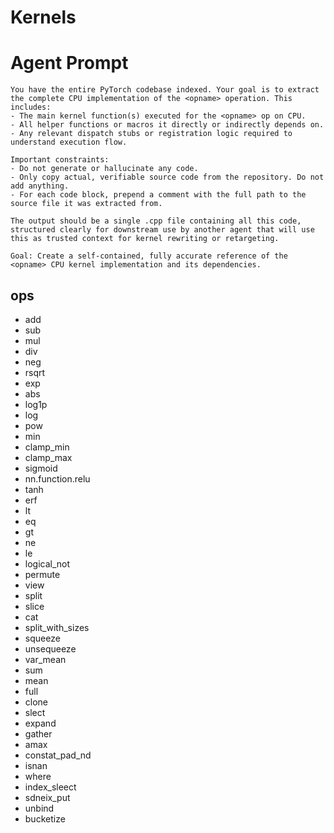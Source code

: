 # Kernels

# Agent Prompt

```
You have the entire PyTorch codebase indexed. Your goal is to extract the complete CPU implementation of the <opname> operation. This includes:
- The main kernel function(s) executed for the <opname> op on CPU.
- All helper functions or macros it directly or indirectly depends on.
- Any relevant dispatch stubs or registration logic required to understand execution flow.

Important constraints:
- Do not generate or hallucinate any code.
- Only copy actual, verifiable source code from the repository. Do not add anything.
- For each code block, prepend a comment with the full path to the source file it was extracted from.

The output should be a single .cpp file containing all this code, structured clearly for downstream use by another agent that will use this as trusted context for kernel rewriting or retargeting.

Goal: Create a self-contained, fully accurate reference of the <opname> CPU kernel implementation and its dependencies.
```




## ops
- add
- sub
- mul
- div
- neg
- rsqrt
- exp
- abs
- log1p
- log
- pow
- min
- clamp_min
- clamp_max
- sigmoid
- nn.function.relu
- tanh
- erf
- lt
- eq
- gt
- ne
- le
- logical_not
- permute
- view
- split
- slice
- cat
- split_with_sizes
- squeeze
- unsequeeze
- var_mean
- sum
- mean
- full
- clone
- slect
- expand
- gather
- amax
- constat_pad_nd
- isnan
- where
- index_sleect
- sdneix_put
- unbind
- bucketize